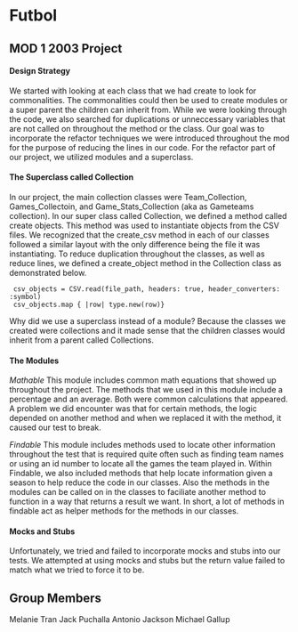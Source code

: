 # Futbol
## MOD 1 2003 Project

#### Design Strategy

We started with looking at each class that we had create to look for commonalities. The commonalities could then be used to create modules or a super parent the children can inherit from. While we were looking through the code, we also searched for duplications or unneccessary variables that are not called on throughout the method or the class. Our goal was to incorporate the refactor techniques we were introduced throughout the mod for the purpose of reducing the lines in our code. For the refactor part of our project, we utilized modules and a superclass.

#### The Superclass called Collection

In our project, the main collection classes were Team_Collection, Games_Collectoin, and Game_Stats_Collection (aka as Gameteams collection). In our super class called Collection, we defined a method called create objects. This method was used to instantiate objects from the CSV files. We recognized that the create_csv method in each of our classes followed a similar layout with the only difference being the file it was instantiating. To reduce duplication throughout the classes, as well as reduce lines, we defined a create_object method in the Collection class as demonstrated below.
```
 csv_objects = CSV.read(file_path, headers: true, header_converters: :symbol)
 csv_objects.map { |row| type.new(row)}
 ```
 Why did we use a superclass instead of a module? Because the classes we created were collections and it made sense that the children classes would inherit from a parent called Collections.
 
#### The Modules

*Mathable*
This module includes common math equations that showed up throughout the project. The methods that we used in this module include a percentage and an average. Both were common calculations that appeared. A problem we did encounter was that for certain methods, the logic depended on another method and when we replaced it with the method, it caused our test to break.

*Findable*
This module includes methods used to locate other information throughout the test that is required quite often such as finding team names or using an id number to locate all the games the team played in. Within Findable, we also included methods that help locate information given a season to help reduce the code in our classes. Also the methods in the modules can be called on in the classes to faciliate another method to function in a way that returns a result we want. In short, a lot of methods in findable act as helper methods for the methods in our classes.

#### Mocks and Stubs
Unfortunately, we tried and failed to incorporate mocks and stubs into our tests. We attempted at using mocks and stubs but the return value failed to match what we tried to force it to be.

## Group Members
Melanie Tran
Jack Puchalla
Antonio Jackson
Michael Gallup
